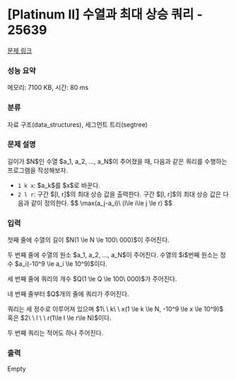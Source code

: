 # [Platinum II] 수열과 최대 상승 쿼리 - 25639 

[문제 링크](https://www.acmicpc.net/problem/25639) 

### 성능 요약

메모리: 7100 KB, 시간: 80 ms

### 분류

자료 구조(data_structures), 세그먼트 트리(segtree)

### 문제 설명

<p>길이가 $N$인 수열 $a_1, a_2, ..., a_N$이 주어졌을 때, 다음과 같은 쿼리를 수행하는 프로그램을 작성해보자.</p>

<ul>
	<li><code>1 k x</code>: $a_k$를 $x$로 바꾼다.</li>
	<li><code>2 l r</code>: 구간 $[l, r]$의 최대 상승 값을 출력한다. 구간 $[l, r]$의 최대 상승 값은 다음과 같이 정의한다. $$ \max(a_j-a_i)\ (l\le i\le j \le r) $$</li>
</ul>

### 입력 

 <p>첫째 줄에 수열의 길이 $N(1 \le N \le 100\ 000)$이 주어진다.</p>

<p>두 번째 줄에 수열의 원소 $a_1, a_2, ..., a_N$이 주어진다. 수열의 $i$번째 원소는 정수 $a_i(-10^9 \le a_i \le 10^9)$이다.</p>

<p>세 번째 줄에 쿼리의 개수 $Q(1 \le Q \le 100\ 000)$가 주어진다.</p>

<p>네 번째 줄부터 $Q$개의 줄에 쿼리가 주어진다.</p>

<p>쿼리는 세 정수로 이루어져 있으며 $1\ \ k\ \ x(1 \le k \le N, -10^9 \le x \le 10^9)$ 혹은 $2\ \ l \ \ r(1\le l \le r\le N)$이다.</p>

<p>두 번째 쿼리는 적어도 하나 주어진다.</p>

### 출력 

 Empty

